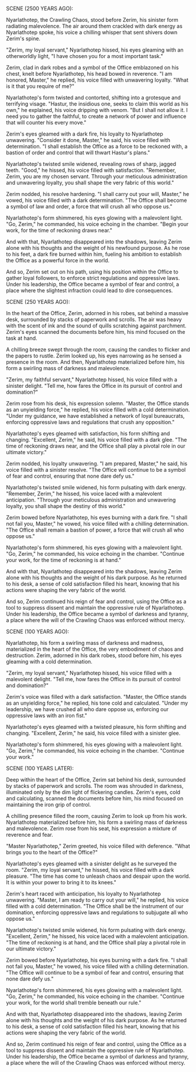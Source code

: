 SCENE (2500 YEARS AGO):

Nyarlathotep, the Crawling Chaos, stood before Zerim, his sinister form radiating malevolence. The air around them crackled with dark energy as Nyarlathotep spoke, his voice a chilling whisper that sent shivers down Zerim's spine.

"Zerim, my loyal servant," Nyarlathotep hissed, his eyes gleaming with an otherworldly light, "I have chosen you for a most important task."

Zerim, clad in dark robes and a symbol of the Office emblazoned on his chest, knelt before Nyarlathotep, his head bowed in reverence. "I am honored, Master," he replied, his voice filled with unwavering loyalty. "What is it that you require of me?"

Nyarlathotep's form twisted and contorted, shifting into a grotesque and terrifying visage. "Hastur, the insidious one, seeks to claim this world as his own," he explained, his voice dripping with venom. "But I shall not allow it. I need you to gather the faithful, to create a network of power and influence that will counter his every move."

Zerim's eyes gleamed with a dark fire, his loyalty to Nyarlathotep unwavering. "Consider it done, Master," he said, his voice filled with determination. "I shall establish the Office as a force to be reckoned with, a bastion of order and control that will thwart Hastur's plans."

Nyarlathotep's twisted smile widened, revealing rows of sharp, jagged teeth. "Good," he hissed, his voice filled with satisfaction. "Remember, Zerim, you are my chosen servant. Through your meticulous administration and unwavering loyalty, you shall shape the very fabric of this world."

Zerim nodded, his resolve hardening. "I shall carry out your will, Master," he vowed, his voice filled with a dark determination. "The Office shall become a symbol of law and order, a force that will crush all who oppose us."

Nyarlathotep's form shimmered, his eyes glowing with a malevolent light. "Go, Zerim," he commanded, his voice echoing in the chamber. "Begin your work, for the time of reckoning draws near."

And with that, Nyarlathotep disappeared into the shadows, leaving Zerim alone with his thoughts and the weight of his newfound purpose. As he rose to his feet, a dark fire burned within him, fueling his ambition to establish the Office as a powerful force in the world.

And so, Zerim set out on his path, using his position within the Office to gather loyal followers, to enforce strict regulations and oppressive laws. Under his leadership, the Office became a symbol of fear and control, a place where the slightest infraction could lead to dire consequences.

SCENE (250 YEARS AGO):

In the heart of the Office, Zerim, adorned in his robes, sat behind a massive desk, surrounded by stacks of paperwork and scrolls. The air was heavy with the scent of ink and the sound of quills scratching against parchment. Zerim's eyes scanned the documents before him, his mind focused on the task at hand.

A chilling breeze swept through the room, causing the candles to flicker and the papers to rustle. Zerim looked up, his eyes narrowing as he sensed a presence in the room. And then, Nyarlathotep materialized before him, his form a swirling mass of darkness and malevolence.

"Zerim, my faithful servant," Nyarlathotep hissed, his voice filled with a sinister delight. "Tell me, how fares the Office in its pursuit of control and domination?"

Zerim rose from his desk, his expression solemn. "Master, the Office stands as an unyielding force," he replied, his voice filled with a cold determination. "Under my guidance, we have established a network of loyal bureaucrats, enforcing oppressive laws and regulations that crush any opposition."

Nyarlathotep's eyes gleamed with satisfaction, his form shifting and changing. "Excellent, Zerim," he said, his voice filled with a dark glee. "The time of reckoning draws near, and the Office shall play a pivotal role in our ultimate victory."

Zerim nodded, his loyalty unwavering. "I am prepared, Master," he said, his voice filled with a sinister resolve. "The Office will continue to be a symbol of fear and control, ensuring that none dare defy us."

Nyarlathotep's twisted smile widened, his form pulsating with dark energy. "Remember, Zerim," he hissed, his voice laced with a malevolent anticipation. "Through your meticulous administration and unwavering loyalty, you shall shape the destiny of this world."

Zerim bowed before Nyarlathotep, his eyes burning with a dark fire. "I shall not fail you, Master," he vowed, his voice filled with a chilling determination. "The Office shall remain a bastion of power, a force that will crush all who oppose us."

Nyarlathotep's form shimmered, his eyes glowing with a malevolent light. "Go, Zerim," he commanded, his voice echoing in the chamber. "Continue your work, for the time of reckoning is at hand."

And with that, Nyarlathotep disappeared into the shadows, leaving Zerim alone with his thoughts and the weight of his dark purpose. As he returned to his desk, a sense of cold satisfaction filled his heart, knowing that his actions were shaping the very fabric of the world.

And so, Zerim continued his reign of fear and control, using the Office as a tool to suppress dissent and maintain the oppressive rule of Nyarlathotep. Under his leadership, the Office became a symbol of darkness and tyranny, a place where the will of the Crawling Chaos was enforced without mercy.

SCENE (100 YEARS AGO):

Nyarlathotep, his form a swirling mass of darkness and madness, materialized in the heart of the Office, the very embodiment of chaos and destruction. Zerim, adorned in his dark robes, stood before him, his eyes gleaming with a cold determination.

"Zerim, my loyal servant," Nyarlathotep hissed, his voice filled with a malevolent delight. "Tell me, how fares the Office in its pursuit of control and domination?"

Zerim's voice was filled with a dark satisfaction. "Master, the Office stands as an unyielding force," he replied, his tone cold and calculated. "Under my leadership, we have crushed all who dare oppose us, enforcing our oppressive laws with an iron fist."

Nyarlathotep's eyes gleamed with a twisted pleasure, his form shifting and changing. "Excellent, Zerim," he said, his voice filled with a sinister glee. 

Nyarlathotep's form shimmered, his eyes glowing with a malevolent light. "Go, Zerim," he commanded, his voice echoing in the chamber. "Continue your work."


SCENE (100 YEARS LATER):

Deep within the heart of the Office, Zerim sat behind his desk, surrounded by stacks of paperwork and scrolls. The room was shrouded in darkness, illuminated only by the dim light of flickering candles. Zerim's eyes, cold and calculating, scanned the documents before him, his mind focused on maintaining the iron grip of control.

A chilling presence filled the room, causing Zerim to look up from his work. Nyarlathotep materialized before him, his form a swirling mass of darkness and malevolence. Zerim rose from his seat, his expression a mixture of reverence and fear.

"Master Nyarlathotep," Zerim greeted, his voice filled with deference. "What brings you to the heart of the Office?"

Nyarlathotep's eyes gleamed with a sinister delight as he surveyed the room. "Zerim, my loyal servant," he hissed, his voice filled with a dark pleasure. "The time has come to unleash chaos and despair upon the world. It is within your power to bring it to its knees."

Zerim's heart raced with anticipation, his loyalty to Nyarlathotep unwavering. "Master, I am ready to carry out your will," he replied, his voice filled with a cold determination. "The Office shall be the instrument of our domination, enforcing oppressive laws and regulations to subjugate all who oppose us."

Nyarlathotep's twisted smile widened, his form pulsating with dark energy. "Excellent, Zerim," he hissed, his voice laced with a malevolent anticipation. "The time of reckoning is at hand, and the Office shall play a pivotal role in our ultimate victory."

Zerim bowed before Nyarlathotep, his eyes burning with a dark fire. "I shall not fail you, Master," he vowed, his voice filled with a chilling determination. "The Office will continue to be a symbol of fear and control, ensuring that none dare defy us."

Nyarlathotep's form shimmered, his eyes glowing with a malevolent light. "Go, Zerim," he commanded, his voice echoing in the chamber. "Continue your work, for the world shall tremble beneath our rule."

And with that, Nyarlathotep disappeared into the shadows, leaving Zerim alone with his thoughts and the weight of his dark purpose. As he returned to his desk, a sense of cold satisfaction filled his heart, knowing that his actions were shaping the very fabric of the world.

And so, Zerim continued his reign of fear and control, using the Office as a tool to suppress dissent and maintain the oppressive rule of Nyarlathotep. Under his leadership, the Office became a symbol of darkness and tyranny, a place where the will of the Crawling Chaos was enforced without mercy.